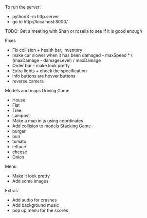 To run the server:
- python3 -m http.server
- go to http://localhost:8000/


TODO: 
Get a meeting with Shan or rosella to see if it is good enough 

Fixes
- Fix collision + health bar, inventory
- make car slower when it has been damaged -  maxSpeed * ( (maxDamage - damageLevel) / maxDamage
- Order bar - make look pretty
- Extra lights + check the specification
- info buttons are hovver buttons 
- reverse camera

Models and maps 
Driving Game
- House 
- Flat
- Tree
- Lampost
- Make a map in js using coordinates 
- Add collision to models
Stacking Game
- burger
- bun 
- tomato
- lettuce
- cheese
- Onion 

Menu
- Make it look pretty 
- Add some images

Extras
- Add audio for crashes 
- Add background music
- pop up menu for the scores
